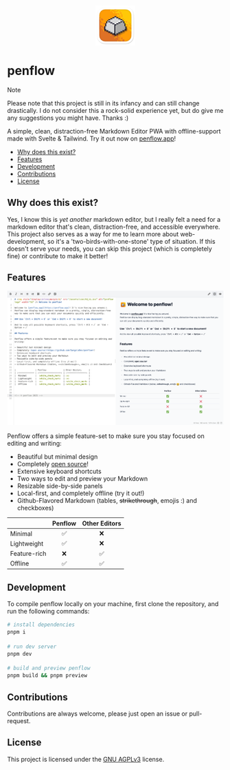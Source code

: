 <div align="center"><img style="display:inline;" src="./static/assets/icon/hd_hi.svg" alt="penflow logo" width="92" /></div>

# penflow

> [!NOTE]
> Please note that this project is still in its infancy and can still change drastically. I do not consider this a rock-solid experience yet, but do give me any suggestions you might have. Thanks :)

A simple, clean, distraction-free Markdown Editor PWA with offline-support made with Svelte & Tailwind. Try it out now on [penflow.app](https://penflow.app)!

- [Why does this exist?](#why-does-this-exist)
- [Features](#features)
- [Development](#development)
- [Contributions](#contributions)
- [License](#license)

## Why does this exist?

Yes, I know this is _yet another_ markdown editor, but I really felt a need for a markdown editor that's clean, distraction-free,
and accessible everywhere. This project also serves as a way for me to learn more about web-development, so it's a 'two-birds-with-one-stone'
type of situation. If this doesn't serve your needs, you can skip this project (which is completely fine) or contribute to make it better!

## Features

![Screenshot of the app](./.docs/screenshot.png)

Penflow offers a simple feature-set to make sure you stay focused on editing and writing:

- Beautiful but minimal design
- Completely [open source](./LICENSE)!
- Extensive keyboard shortcuts
- Two ways to edit and preview your Markdown
- Resizable side-by-side panels
- Local-first, and completely offline (try it out!)
- Github-Flavored Markdown (tables, ~~strikethrough~~, emojis :) and checkboxes)

|              | Penflow | Other Editors |
| :----------- | :-----: | :-----------: |
| Minimal      |   ✅    |      ❌       |
| Lightweight  |   ✅    |      ❌       |
| Feature-rich |   ❌    |      ✅       |
| Offline      |   ✅    |      ✅       |

## Development

To compile penflow locally on your machine, first clone the repository, and run the following commands:

```bash
# install dependencies
pnpm i

# run dev server
pnpm dev

# build and preview penflow
pnpm build && pnpm preview
```

## Contributions

Contributions are always welcome, please just open an issue or pull-request.

## License

This project is licensed under the [GNU AGPLv3](./LICENSE) license.
